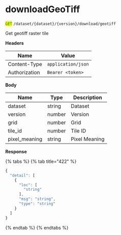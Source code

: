 # downloadGeoTiff

<mark style="color:green;">`GET`</mark> `/dataset/{dataset}/{version}/download/geotiff`

Get geotiff raster tile

**Headers**

| Name          | Value              |
| ------------- | ------------------ |
| Content-Type  | `application/json` |
| Authorization | `Bearer <token>`   |

**Body**

| Name           | Type   | Description   |
| -------------- | ------ | ------------- |
| dataset        | string | Dataset       |
| version        | number | Version       |
| grid           | number | Grid          |
| tile\_id       | number | Tile ID       |
| pixel\_meaning | string | Pixel Meaning |

**Response**

{% tabs %}
{% tab title="422" %}
```javascript
{
  "detail": [
    {
      "loc": [
        "string"
      ],
      "msg": "string",
      "type": "string"
    }
  ]
}
```
{% endtab %}
{% endtabs %}
